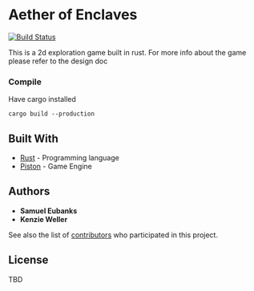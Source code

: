# Aether of Enclaves
[![Build Status](https://travis-ci.org/swamulism/aether_of_enclaves.svg?branch=master)](https://travis-ci.org/swamulism/aether_of_enclaves)

This is a 2d exploration game built in rust.
For more info about the game please refer to the design doc


### Compile
Have cargo installed

```
cargo build --production
```

## Built With

* [Rust](https://www.rust-lang.org/en-US/) - Programming language
* [Piston](https://github.com/PistonDevelopers/piston) - Game Engine


## Authors

* **Samuel Eubanks**
* **Kenzie Weller**

See also the list of [contributors](https://github.com/swamulism/aether_of_enclaves/contributors) who participated in this project.

## License

TBD
